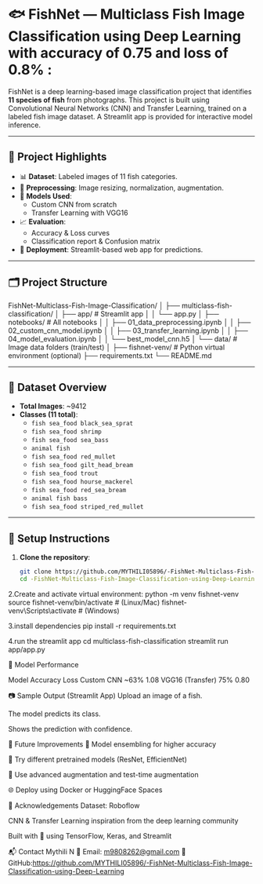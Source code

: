 
# 🐟 FishNet — Multiclass Fish Image Classification using Deep Learning with accuracy of 0.75 and loss of 0.8% :

FishNet is a deep learning-based image classification project that identifies **11 species of fish** from photographs. This project is built using Convolutional Neural Networks (CNN) and Transfer Learning, trained on a labeled fish image dataset. A Streamlit app is provided for interactive model inference.

---

## 🧠 Project Highlights

- 📊 **Dataset**: Labeled images of 11 fish categories.
- 🧹 **Preprocessing**: Image resizing, normalization, augmentation.
- 🧠 **Models Used**:
  - Custom CNN from scratch
  - Transfer Learning with VGG16
- 📈 **Evaluation**:
  - Accuracy & Loss curves
  - Classification report & Confusion matrix
- 🚀 **Deployment**: Streamlit-based web app for predictions.

---

## 🗂️ Project Structure
FishNet-Multiclass-Fish-Image-Classification/
│
├── multiclass-fish-classification/
│ ├── app/ # Streamlit app
│ │ └── app.py
│ ├── notebooks/ # All notebooks
│ │ ├── 01_data_preprocessing.ipynb
│ │ ├── 02_custom_cnn_model.ipynb
│ │ ├── 03_transfer_learning.ipynb
│ │ ├── 04_model_evaluation.ipynb
│ │ └── best_model_cnn.h5
│ └── data/ # Image data folders (train/test)
│
├── fishnet-venv/ # Python virtual environment (optional)
├── requirements.txt
└── README.md

---

## 📁 Dataset Overview

- **Total Images**: ~9412
- **Classes (11 total)**:
  - `fish sea_food black_sea_sprat`
  - `fish sea_food shrimp`
  - `fish sea_food sea_bass`
  - `animal fish`
  - `fish sea_food red_mullet`
  - `fish sea_food gilt_head_bream`
  - `fish sea_food trout`
  - `fish sea_food hourse_mackerel`
  - `fish sea_food red_sea_bream`
  - `animal fish bass`
  - `fish sea_food striped_red_mullet`

---

## 🔧 Setup Instructions

1. **Clone the repository**:
   ```bash
   git clone https://github.com/MYTHILI05896/-FishNet-Multiclass-Fish-Image-Classification-using-Deep-Learning.git
   cd -FishNet-Multiclass-Fish-Image-Classification-using-Deep-Learning
2.Create and activate virtual environment:
python -m venv fishnet-venv
source fishnet-venv/bin/activate  # (Linux/Mac)
fishnet-venv\\Scripts\\activate   # (Windows)

3.install dependencies
pip install -r requirements.txt

4.run the streamlit app
cd multiclass-fish-classification
streamlit run app/app.py

🧪 Model Performance

Model	Accuracy	Loss
Custom CNN	~63%	1.08
VGG16 (Transfer)	75%	0.80

📷 Sample Output (Streamlit App)
Upload an image of a fish.

The model predicts its class.

Shows the prediction with confidence.

📌 Future Improvements
🔁 Model ensembling for higher accuracy

🧠 Try different pretrained models (ResNet, EfficientNet)

🧼 Use advanced augmentation and test-time augmentation

🌐 Deploy using Docker or HuggingFace Spaces

🙌 Acknowledgements
Dataset: Roboflow

CNN & Transfer Learning inspiration from the deep learning community

Built with 💙 using TensorFlow, Keras, and Streamlit

📬 Contact
Mythili N
📧 Email: m9808262@gmail.com
🔗 GitHub:https://github.com/MYTHILI05896/-FishNet-Multiclass-Fish-Image-Classification-using-Deep-Learning




